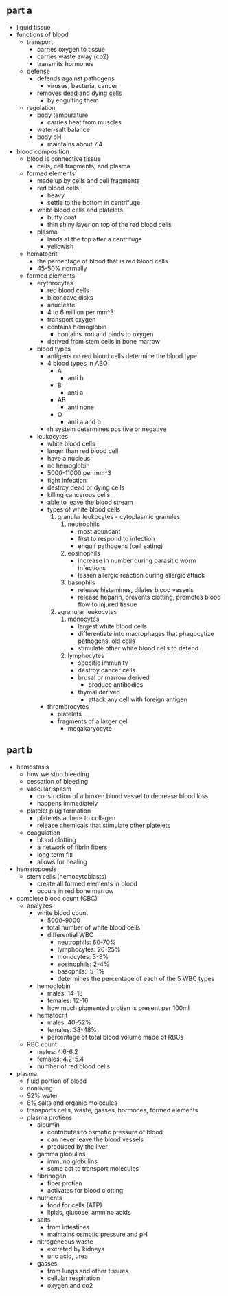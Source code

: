 ## part a
- liquid tissue
- functions of blood
  - transport
    - carries oxygen to tissue
    - carries waste away (co2)
    - transmits hormones
  - defense
    - defends against pathogens
      - viruses, bacteria, cancer
    - removes dead and dying cells
      - by engulfing them
  - regulation
    - body tempurature
      - carries heat from muscles
    - water-salt balance
    - body pH
      - maintains about 7.4
- blood composition
  - blood is connective tissue
    - cells, cell fragments, and plasma
  - formed elements
    - made up by cells and cell fragments
    - red blood cells
      - heavy
      - settle to the bottom in centrifuge
    - white blood cells and platelets
      - buffy coat
      - thin shiny layer on top of the red blood cells
    - plasma
      - lands at the top after a centrifuge
      - yellowish
  - hematocrit
    - the percentage of blood that is red blood cells
    - 45-50% normally
  - formed elements
    - erythrocytes
      - red blood cells
      - biconcave disks
      - anucleate
      - 4 to 6 million per mm^3
      - transport oxygen
      - contains hemoglobin
        - contains iron and binds to oxygen
      - derived from stem cells in bone marrow
    - blood types
      - antigens on red blood cells determine the blood type
      - 4 blood types in ABO
        - A
          - anti b
        - B
          - anti a
        - AB
          - anti none
        - O
          - anti a and b
      - rh system determines positive or negative
    - leukocytes
      - white blood cells
      - larger than red blood cell
      - have a nucleus
      - no hemoglobin
      - 5000-11000 per mm^3
      - fight infection
      - destroy dead or dying cells
      - killing cancerous cells
      - able to leave the blood stream
      - types of white blood cells
        1. granular leukocytes - cytoplasmic granules
           1. neutrophils 
              - most abundant
              - first to respond to infection
              - engulf pathogens (cell eating)
           2. eosinophils
              - increase in number during parasitic worm infections
              - lessen allergic reaction during allergic attack
           3. basophils
              - release histamines, dilates blood vessels
              - release heparin, prevents clotting, promotes blood flow to injured tissue
        2. agranular leukocytes
           1. monocytes
              - largest white blood cells
              - differentiate into macrophages that phagocytize pathogens, old cells
              - stimulate other white blood cells to defend
           2. lymphocytes
              - specific immunity
              - destroy cancer cells
              - brusal or marrow derived
                - produce antibodies
              - thymal derived
                - attack any cell with foreign antigen
      - thrombrocytes
        - platelets
        - fragments of a larger cell
          - megakaryocyte
## part b
- hemostasis
  - how we stop bleeding
  - cessation of bleeding
  - vascular spasm
    - constriction of a broken blood vessel to decrease blood loss
    - happens immediately
  - platelet plug formation
    - platelets adhere to collagen
    - release chemicals that stimulate other platelets
  - coagulation
    - blood clotting
    - a network of fibrin fibers
    - long term fix
    - allows for healing
- hematopoesis
  - stem cells (hemocytoblasts)
    - create all formed elements in blood
    - occurs in red bone marrow
- complete blood count (CBC)
  - analyzes
    - white blood count
      - 5000-9000
      - total number of white blood cells
      - differential WBC
        - neutrophils: 60-70%
        - lymphocytes: 20-25%
        - monocytes: 3-8%
        - eosinophils: 2-4%
        - basophils: .5-1%
        - determines the percentage of each of the 5 WBC types
    - hemoglobin
      - males: 14-18
      - females: 12-16
      - how much pigmented protien is present per 100ml
    - hematocrit
      - males: 40-52%
      - females: 38-48%
      - percentage of total blood volume made of RBCs
  - RBC count 
    - males: 4.6-6.2
    - females: 4.2-5.4
    - number of red blood cells
- plasma
  - fluid portion of blood
  - nonliving
  - 92% water
  - 8% salts and organic molecules
  - transports cells, waste, gasses, hormones, formed elements
  - plasma protiens
    - albumin
      - contributes to osmotic pressure of blood
      - can never leave the blood vessels
      - produced by the liver
    - gamma globulins
      - immuno globulins
      - some act to transport molecules
    - fibrinogen
      - fiber protien
      - activates for blood clotting
    - nutrients
      - food for cells (ATP)
      - lipids, glucose, ammino acids
    - salts
      - from intestines
      - maintains osmotic pressure and pH
    - nitrogeneous waste
      - excreted by kidneys
      - uric acid, urea
    - gasses
      - from lungs and other tissues
      - cellular respiration
      - oxygen and co2